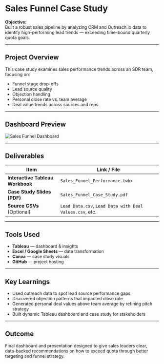 # Sales Funnel Case Study

**Objective:**  
Built a robust sales pipeline by analyzing CRM and Outreach.io data to identify high-performing lead trends — exceeding time-bound quarterly quota goals.

---

## Project Overview

This case study examines sales performance trends across an SDR team, focusing on:
- Funnel stage drop-offs
- Lead source quality
- Objection handling
- Personal close rate vs. team average
- Deal value trends across sources and reps

---

## Dashboard Preview

![Sales Funnel Dashboard](dashboard-overview.png)

---

## Deliverables

| Item                         | Link / File |
|------------------------------|-------------|
| **Interactive Tableau Workbook** | `Sales_Funnel_Performance.twbx` |
| **Case Study Slides (PDF)**      | `Sales_Funnel_Case_Study.pdf`   |
| **Source CSVs** (Optional)       | `Lead Data.csv`, `Lead Data with Deal Values.csv`, etc. |

---

## Tools Used

- **Tableau** — dashboard & insights
- **Excel / Google Sheets** — data transformation
- **Canva** — case study visuals
- **GitHub** — project hosting

---

## Key Learnings

- Used outreach data to spot lead source performance gaps
- Discovered objection patterns that impacted close rate
- Generated personal deal values above team average by refining pitch strategy
- Built dynamic Tableau dashboard and case study for stakeholders

---

## Outcome

Final dashboard and presentation designed to give sales leaders clear, data-backed recommendations on how to exceed quota through better targeting and funnel strategy.
